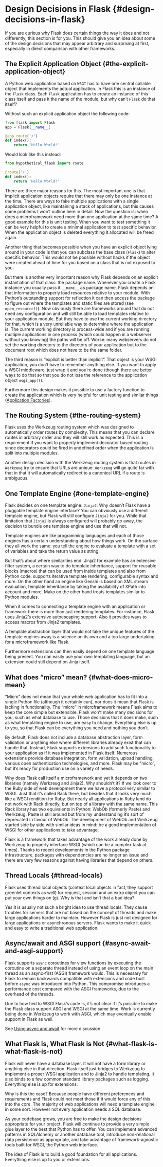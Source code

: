 # Design Decisions in Flask {#design-decisions-in-flask}

If you are curious why Flask does certain things the way it does and not differently, this section is for you. This should give you an idea about some of the design decisions that may appear arbitrary and surprising at first, especially in direct comparison with other frameworks.

## The Explicit Application Object {#the-explicit-application-object}

A Python web application based on `WSGI` has to have one central callable object that implements the actual application. In Flask this is an instance of the `Flask` class. Each `Flask` application has to create an instance of this class itself and pass it the name of the module, but why can’t `Flask` do that itself?

Without such an explicit application object the following code:

```python
from flask import Flask
app = Flask(__name__)

@app.route('/')
def index():
    return 'Hello World!'
```

Would look like this instead:

```python
from hypothetical_flask import route

@route('/')
def index():
    return 'Hello World!'
```

There are three major reasons for this. The most important one is that implicit application objects require that there may only be one instance at the time. There are ways to fake multiple applications with a single application object, like maintaining a stack of applications, but this causes some problems I won’t outline here in detail. Now the question is: when does a microframework need more than one application at the same time? A good example for this is unit testing. When you want to test something it can be very helpful to create a minimal application to test specific behavior. When the application object is deleted everything it allocated will be freed again.

Another thing that becomes possible when you have an explicit object lying around in your code is that you can subclass the base class (`Flask`) to alter specific behavior. This would not be possible without hacks if the object were created ahead of time for you based on a class that is not exposed to you.

But there is another very important reason why Flask depends on an explicit instantiation of that class: the package name. Whenever you create a Flask instance you usually pass it `__name__` as package name. Flask depends on that information to properly load resources relative to your module. With Python’s outstanding support for reflection it can then access the package to figure out where the templates and static files are stored (see `open_resource()`). Now obviously there are frameworks around that do not need any configuration and will still be able to load templates relative to your application module. But they have to use the current working directory for that, which is a very unreliable way to determine where the application is. The current working directory is process-wide and if you are running multiple applications in one process (which could happen in a webserver without you knowing) the paths will be off. Worse: many webservers do not set the working directory to the directory of your application but to the document root which does not have to be the same folder.

The third reason is “explicit is better than implicit”. That object is your WSGI application, you don’t have to remember anything else. If you want to apply a WSGI middleware, just wrap it and you’re done (though there are better ways to do that so that you do not lose the reference to the application object `wsgi_app()`).

Furthermore this design makes it possible to use a factory function to create the application which is very helpful for unit testing and similar things ([Application Factories](/python/flask/user_guide/pattern/app_factories#application-factories)).

## The Routing System {#the-routing-system}

Flask uses the Werkzeug routing system which was designed to automatically order routes by complexity. This means that you can declare routes in arbitrary order and they will still work as expected. This is a requirement if you want to properly implement decorator based routing since decorators could be fired in undefined order when the application is split into multiple modules.

Another design decision with the Werkzeug routing system is that routes in `Werkzeug` try to ensure that URLs are unique. `Werkzeug` will go quite far with that in that it will automatically redirect to a canonical URL if a route is ambiguous.

## One Template Engine {#one-template-engine}

Flask decides on one template engine: `Jinja2`. Why doesn’t Flask have a pluggable template engine interface? You can obviously use a different template engine, but Flask will still configure `Jinja2` for you. While that limitation that `Jinja2` is always configured will probably go away, the decision to bundle one template engine and use that will not.

Template engines are like programming languages and each of those engines has a certain understanding about how things work. On the surface they all work the same: you tell the engine to evaluate a template with a set of variables and take the return value as string.

But that’s about where similarities end. Jinja2 for example has an extensive filter system, a certain way to do template inheritance, support for reusable blocks (macros) that can be used from inside templates and also from Python code, supports iterative template rendering, configurable syntax and more. On the other hand an engine like Genshi is based on XML stream evaluation, template inheritance by taking the availability of XPath into account and more. Mako on the other hand treats templates similar to Python modules.

When it comes to connecting a template engine with an application or framework there is more than just rendering templates. For instance, Flask uses Jinja2’s extensive autoescaping support. Also it provides ways to access macros from Jinja2 templates.

A template abstraction layer that would not take the unique features of the template engines away is a science on its own and a too large undertaking for a microframework like Flask.

Furthermore extensions can then easily depend on one template language being present. You can easily use your own templating language, but an extension could still depend on Jinja itself.

## What does “micro” mean? {#what-does-micro-mean}

“Micro” does not mean that your whole web application has to fit into a single Python file (although it certainly can), nor does it mean that Flask is lacking in functionality. The “micro” in microframework means Flask aims to keep the core simple but extensible. Flask won’t make many decisions for you, such as what database to use. Those decisions that it does make, such as what templating engine to use, are easy to change. Everything else is up to you, so that Flask can be everything you need and nothing you don’t.

By default, Flask does not include a database abstraction layer, form validation or anything else where different libraries already exist that can handle that. Instead, Flask supports extensions to add such functionality to your application as if it was implemented in Flask itself. Numerous extensions provide database integration, form validation, upload handling, various open authentication technologies, and more. Flask may be “micro”, but it’s ready for production use on a variety of needs.

Why does Flask call itself a microframework and yet it depends on two libraries (namely Werkzeug and Jinja2). Why shouldn’t it? If we look over to the Ruby side of web development there we have a protocol very similar to WSGI. Just that it’s called Rack there, but besides that it looks very much like a WSGI rendition for Ruby. But nearly all applications in Ruby land do not work with Rack directly, but on top of a library with the same name. This Rack library has two equivalents in Python: WebOb (formerly Paste) and Werkzeug. Paste is still around but from my understanding it’s sort of deprecated in favour of WebOb. The development of WebOb and Werkzeug started side by side with similar ideas in mind: be a good implementation of WSGI for other applications to take advantage.

Flask is a framework that takes advantage of the work already done by Werkzeug to properly interface WSGI (which can be a complex task at times). Thanks to recent developments in the Python package infrastructure, packages with dependencies are no longer an issue and there are very few reasons against having libraries that depend on others.

## Thread Locals {#thread-locals}

Flask uses thread local objects (context local objects in fact, they support greenlet contexts as well) for request, session and an extra object you can put your own things on (g). Why is that and isn’t that a bad idea?

Yes it is usually not such a bright idea to use thread locals. They cause troubles for servers that are not based on the concept of threads and make large applications harder to maintain. However Flask is just not designed for large applications or asynchronous servers. Flask wants to make it quick and easy to write a traditional web application.

## Async/await and ASGI support {#async-await-and-asgi-support}

Flask supports `async` coroutines for view functions by executing the coroutine on a separate thread instead of using an event loop on the main thread as an async-first (ASGI) framework would. This is necessary for Flask to remain backwards compatible with extensions and code built before `async` was introduced into Python. This compromise introduces a performance cost compared with the ASGI frameworks, due to the overhead of the threads.

Due to how tied to WSGI Flask’s code is, it’s not clear if it’s possible to make the Flask class support ASGI and WSGI at the same time. Work is currently being done in Werkzeug to work with ASGI, which may eventually enable support in Flask as well.

See [Using async and await](/python/flask/user_guide/async#using-async-and-await) for more discussion.

## What Flask is, What Flask is Not {#what-flask-is-what-flask-is-not}

Flask will never have a database layer. It will not have a form library or anything else in that direction. Flask itself just bridges to Werkzeug to implement a proper WSGI application and to Jinja2 to handle templating. It also binds to a few common standard library packages such as logging. Everything else is up for extensions.

Why is this the case? Because people have different preferences and requirements and Flask could not meet those if it would force any of this into the core. The majority of web applications will need a template engine in some sort. However not every application needs a SQL database.

As your codebase grows, you are free to make the design decisions appropriate for your project. Flask will continue to provide a very simple glue layer to the best that Python has to offer. You can implement advanced patterns in SQLAlchemy or another database tool, introduce non-relational data persistence as appropriate, and take advantage of framework-agnostic tools built for WSGI, the Python web interface.

The idea of Flask is to build a good foundation for all applications. Everything else is up to you or extensions.

